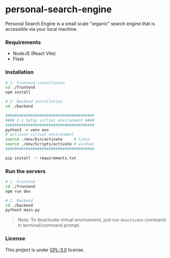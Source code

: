 # personal-search-engine
Personal Search Engine is a small scale "organic" search engine that is accessible via your local machine.

### Requirements
* NodeJS (React Vite)
* Flask

### Installation
```bash
# 1. Frontend installation
cd ./frontend
npm install

# 2. Backend installation
cd ./backend

#######################################
#### 2.1 Setup virtual environment ####
#######################################
python3 -m venv env
# activate virtual environment
source ./env/bin/activate     # linux
source ./env/Scripts/activate # windows
#######################################

pip install -r requirements.txt
```

### Run the servers
```bash
# 1. Frontend
cd ./frontend
npm run dev

# 2. Backend
cd ./backend
python3 main.py
```

> Note: To deactivate virtual environment, just run `deactivate` command in terminal/command prompt.

### License
This project is under [GPL-3.0](./LICENSE) license.